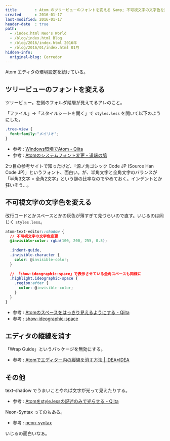 ```yaml
---
title        : Atom のツリービューのフォントを変える &amp; 不可視文字の文字色を変える &amp; エディタの縦線を消す
created      : 2016-01-17
last-modified: 2016-01-17
header-date  : true
path:
  - /index.html Neo's World
  - /blog/index.html Blog
  - /blog/2016/index.html 2016年
  - /blog/2016/01/index.html 01月
hidden-info:
  original-blog: Corredor
---
```


Atom エディタの環境設定を続けている。

## ツリービューのフォントを変える

ツリービュー。左側のフォルダ階層が見えてるアレのこと。

「ファイル」→「スタイルシートを開く」で `styles.less` を開いて以下のようにした。

```css
.tree-view {
  font-family:"メイリオ";
}
```

- 参考 : [Windows環境でAtom - Qiita](http://qiita.com/yuann/items/7e2e62f53064c122dbb0)
- 参考 : [Atomのシステムフォント変更 - 道端の鳩](http://argos.hatenablog.com/entry/2015/09/10/134710)

2つ目の参考サイトで知ったけど、「源ノ角ゴシック Code JP (Source Han Code JP)」というフォント、面白い。が、半角文字と全角文字のバランスが「半角3文字 = 全角2文字」という謎の比率なのでやめておく。インデントとか狂いそう…。

## 不可視文字の文字色を変える

改行コードとかスペースとかの灰色が薄すぎて見づらいので直す。いじるのは同じく `styles.less`。

```css
atom-text-editor::shadow {
  // 不可視文字の文字色変更
  @invisible-color: rgba(100, 200, 255, 0.5);
  
  .indent-guide,
  .invisible-character {
    color: @invisible-color;
  }
  
  // 「show-ideographic-space」で表示させている全角スペースも同様に
  .highlight.ideographic-space {
    .region:after {
      color: @invisible-color;
    }
  }
}
```

- 参考 : [Atomのスペースをはっきり見えるようにする - Qiita](http://qiita.com/shibukk/items/e62931a7a3b6dc617623)
- 参考 : [show-ideographic-space](https://atom.io/packages/show-ideographic-space)

## エディタの縦線を消す

「Wrap Guide」というパッケージを無効にする。

- 参考 : [Atomでエディター内の縦線を消す方法 | IDEA*IDEA](http://www.ideaxidea.com/archives/2015/01/atom_settings.html)

## その他

text-shadow でうまいことやれば文字が光って見えたりする。

- 参考 : [Atomをstyle.lessの記述のみで光らせる - Qiita](http://qiita.com/sho-fukutomi/items/7766c7a394294b72becf)

Neon-Syntax ってのもある。

- 参考 : [neon-syntax](https://atom.io/themes/neon-syntax)

いじるの面白いなぁ。
